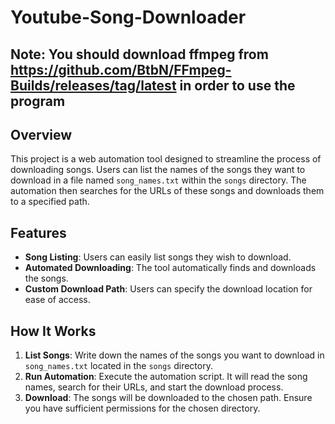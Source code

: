 # Youtube-Song-Downloader
## Note: You should download ffmpeg from https://github.com/BtbN/FFmpeg-Builds/releases/tag/latest in order to use the program
## Overview
This project is a web automation tool designed to streamline the process of downloading songs. Users can list the names of the songs they want to download in a file named `song_names.txt` within the `songs` directory. The automation then searches for the URLs of these songs and downloads them to a specified path.

## Features
- **Song Listing**: Users can easily list songs they wish to download.
- **Automated Downloading**: The tool automatically finds and downloads the songs.
- **Custom Download Path**: Users can specify the download location for ease of access.

## How It Works
1. **List Songs**: Write down the names of the songs you want to download in `song_names.txt` located in the `songs` directory.
2. **Run Automation**: Execute the automation script. It will read the song names, search for their URLs, and start the download process.
3. **Download**: The songs will be downloaded to the chosen path. Ensure you have sufficient permissions for the chosen directory.
